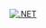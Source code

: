 [![.NET](https://github.com/ngckinhluan/eBookStore/actions/workflows/dotnet.yml/badge.svg)](https://github.com/ngckinhluan/eBookStore/actions/workflows/dotnet.yml)

